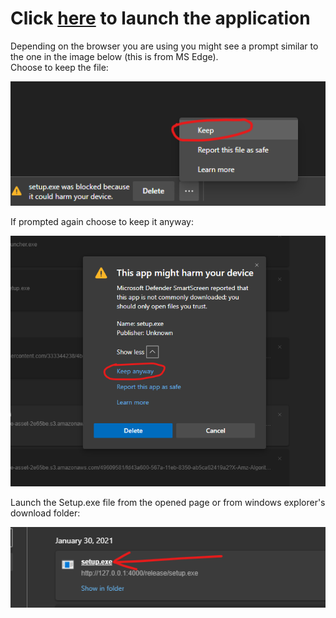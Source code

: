 # Click [here](/release/setup.exe) to launch the application

Depending on the browser you are using you might see a prompt similar to the one in the image below (this is from MS Edge).\
Choose to keep the file:

![Keep setup file](/assets/images/keep_setup.png)

If prompted again choose to keep it anyway:

![Keep setup file anyway](/assets/images/keep_setup_anyway.png)

Launch the Setup.exe file from the opened page or from windows explorer's download folder:

![Keep setup file anyway](/assets/images/launch_setup.png)
